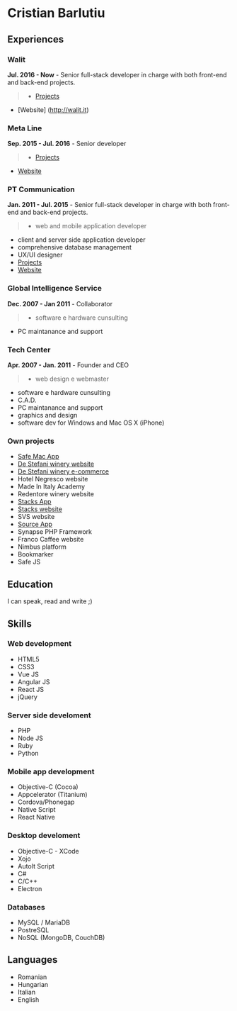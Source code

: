 # Cristian Barlutiu

## Experiences

### Walit
**Jul. 2016 - Now** - Senior full-stack developer in charge with both front-end and back-end projects.

>* [Projects](projects/walit/walit.md)
* [Website] (http://walit.it)

### Meta Line

**Sep. 2015 - Jul. 2016** - Senior developer

> * [Projects](projects/metaline/metaline.md)
* [Website](http://metaline.it)

### PT Communication
**Jan. 2011 - Jul. 2015** - Senior full-stack developer in charge with both front-end and back-end projects.

>* web and mobile application developer
* client and server side application developer
* comprehensive database management
* UX/UI designer
* [Projects](projects/ptcommunication/ptcommunication.md)
* [Website](http://ptcommunication.it)


### Global Intelligence Service
**Dec. 2007 - Jan 2011** - Collaborator

> * software e hardware cunsulting
* PC maintanance and support

### Tech Center

**Apr. 2007 - Jan. 2011** - Founder and CEO

> * web design e webmaster
* software e hardware cunsulting
* C.A.D.
* PC maintanance and support
* graphics and design
* software dev for Windows and Mac OS X (iPhone)

### Own projects
* [Safe Mac App](projects/own/safe/safe.md)
* [De Stefani winery website](projects/own/de-stefani/de-stefani.md)
* [De Stefani winery e-commerce](projects/own/de-stefani-shop/de-stefani-shop.md)
* Hotel Negresco website
* Made In Italy Academy
* Redentore winery website
* [Stacks App](projects/own/stacks/stacks-app.md)
* [Stacks website](projects/own/stacks/stacks-website.md)
* SVS website
* [Source App](projects/own/source/source.md)
* Synapse PHP Framework
* Franco Caffee website
* Nimbus platform
* Bookmarker
* Safe JS

## Education

I can speak, read and write ;)

## Skills

### Web development
* HTML5
* CSS3
* Vue JS
* Angular JS
* React JS
* jQuery

### Server side develoment
* PHP
* Node JS
* Ruby
* Python

### Mobile app development
* Objective-C (Cocoa)
* Appcelerator (Titanium)
* Cordova/Phonegap
* Native Script
* React Native

### Desktop develoment
* Objective-C - XCode
* Xojo
* AutoIt Script
* C#
* C/C++
* Electron


### Databases
* MySQL / MariaDB
* PostreSQL
* NoSQL (MongoDB, CouchDB)

## Languages
* Romanian
* Hungarian
* Italian
* English
